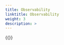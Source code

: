 ```yaml
---
title: Observability
linktitle: Observability
weight: 3
description: >
--- 
```

{{<include  file="content/v2/getting-started/upgrade/helm/module/observability.md" Var="powerstore" hideIds="2" >}}